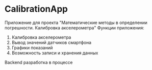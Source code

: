 # CalibrationApp
Приложение для проекта "Математические методы в определении погрешности. Калибровка акселерометра"
Функции приложения:

  1.	Калибровка акселерометра
  2.	Вывод значений датчиков смартфона
  3.	Графики показаний
  4.	Возможность записи и хранения данных

Backend разработка в процессе

